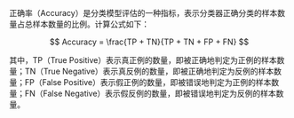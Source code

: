 
 正确率（Accuracy）是分类模型评估的一种指标，表示分类器正确分类的样本数量占总样本数量的比例。计算公式如下：

 $$ Accuracy = \frac{TP + TN}{TP + TN + FP + FN} $$

  其中，TP（True Positive）表示真正例的数量，即被正确地判定为正例的样本数量；TN（True Negative）表示真反例的数量，即被正确地判定为反例的样本数量；FP（False Positive）表示假正例的数量，即被错误地判定为正例的样本数量；FN（False Negative）表示假反例的数量，即被错误地判定为反例的样本数量。

